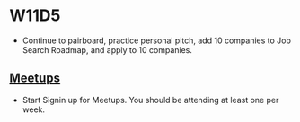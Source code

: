 # W11D5
* Continue to pairboard, practice personal pitch, add 10 companies to Job Search Roadmap, and apply to 10 companies.

## [Meetups][meetups]
* Start Signin up for Meetups. You should be attending at least one per week.

[meetups]: https://github.com/appacademy/job-search-curriculum/blob/master/engineering-culture/meetups.md
